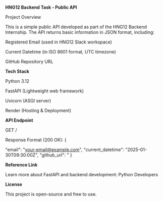 **HNG12 Backend Task - Public API**

Project Overview

This is a simple public API developed as part of the HNG12 Backend Internship. The API returns basic information in JSON format, including:

Registered Email (used in HNG12 Slack workspace)

Current Datetime (in ISO 8601 format, UTC timezone)

GitHub Repository URL


**Tech Stack**

Python 3.12

FastAPI (Lightweight web framework)

Uvicorn (ASGI server)

Render (Hosting & Deployment)


**API Endpoint**

GET /

Response Format (200 OK):
{
  
  "email": "your-email@example.com",
  "current_datetime": "2025-01-30T09:30:00Z",
  "github_url": "
}

**Reference Link**

Learn more about FastAPI and backend development: Python Developers


**License**

This project is open-source and free to use.

